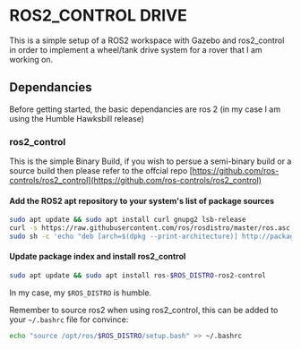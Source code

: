 # ROS2_CONTROL DRIVE

This is a simple setup of a ROS2 workspace with Gazebo and ros2_control in order to implement a wheel/tank drive system for a rover that I am working on.

## Dependancies

Before getting started, the basic dependancies are ros 2 (in my case I am using the Humble Hawksbill release)

### ros2_control

This is the simple Binary Build, if you wish to persue a semi-binary build or a source build then please refer to the offcial repo [https://github.com/ros-controls/ros2_control](https://github.com/ros-controls/ros2_control)

#### Add the ROS2 apt repository to your system's list of package sources

```bash
sudo apt update && sudo apt install curl gnupg2 lsb-release
curl -s https://raw.githubusercontent.com/ros/rosdistro/master/ros.asc | sudo apt-key add -
sudo sh -c 'echo "deb [arch=$(dpkg --print-architecture)] http://packages.ros.org/ros2/ubuntu $(lsb_release -cs) main" > /etc/apt/sources.list.d/ros2-latest.list'
```

#### Update package index and install ros2_control

```bash
sudo apt update && sudo apt install ros-$ROS_DISTRO-ros2-control
```

In my case, my `$ROS_DISTRO` is humble.

Remember to source ros2 when using ros2_control, this can be added to your `~/.bashrc` file for convince:

```bash
echo "source /opt/ros/$ROS_DISTRO/setup.bash" >> ~/.bashrc
```
